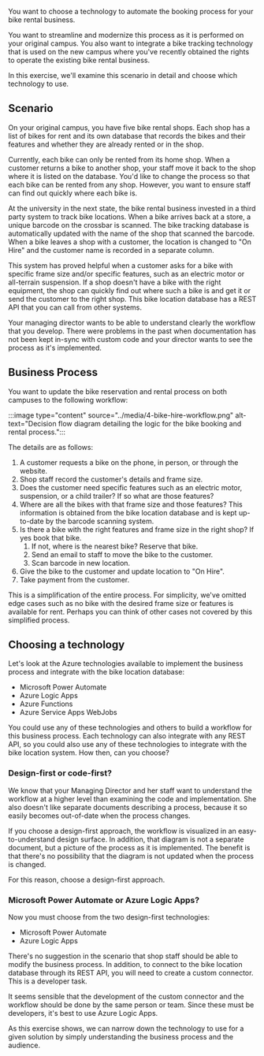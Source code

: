 You want to choose a technology to automate the booking process for your bike rental business.

You want to streamline and modernize this process as it is performed on your original campus. You also want to integrate a bike tracking technology that is used on the new campus where you've recently obtained the rights to operate the existing bike rental business.

In this exercise, we'll examine this scenario in detail and choose which technology to use.

## Scenario

On your original campus, you have five bike rental shops. Each shop has a list of bikes for rent and its own database that records the bikes and their features and whether they are already rented or in the shop.

Currently, each bike can only be rented from its home shop. When a customer returns a bike to another shop, your staff move it back to the shop where it is listed on the database. You'd like to change the process so that each bike can be rented from any shop. However, you want to ensure staff can find out quickly where each bike is.

At the university in the next state, the bike rental business invested in a third party system to track bike locations. When a bike arrives back at a store, a unique barcode on the crossbar is scanned. The bike tracking database is automatically updated with the name of the shop that scanned the barcode. When a bike leaves a shop with a customer, the location is changed to "On Hire" and the customer name is recorded in a separate column. 

This system has proved helpful when a customer asks for a bike with specific frame size and/or specific features, such as an electric motor or all-terrain suspension. If a shop doesn't have a bike with the right equipment, the shop can quickly find out where such a bike is and get it or send the customer to the right shop. This bike location database has a REST API that you can call from other systems.

Your managing director wants to be able to understand clearly the workflow that you develop. There were problems in the past when documentation has not been kept in-sync with custom code and your director wants to see the process as it's implemented. 

## Business Process

You want to update the bike reservation and rental process on both campuses to the following workflow:

:::image type="content" source="../media/4-bike-hire-workflow.png" alt-text="Decision flow diagram detailing the logic for the bike booking and rental process.":::

The details are as follows:

1. A customer requests a bike on the phone, in person, or through the website.
1. Shop staff record the customer's details and frame size.
1. Does the customer need specific features such as an electric motor, suspension, or a child trailer? If so what are those features?
1. Where are all the bikes with that frame size and  those features? This information is obtained from the bike location database and is kept up-to-date by the barcode scanning system.
1. Is there a bike with the right features and frame size in the right shop? If yes book that bike.
    1. If not, where is the nearest bike? Reserve that bike.
    1. Send an email to staff to move the bike to the customer.
    1. Scan barcode in new location.
1. Give the bike to the customer and update location to "On Hire".
1. Take payment from the customer.

This is a simplification of the entire process. For simplicity, we've omitted edge cases such as no bike with the desired frame size or features is available for rent. Perhaps you can think of other cases not covered by this simplified process.

## Choosing a technology

Let's look at the Azure technologies available to implement the business process and integrate with the bike location database:

- Microsoft Power Automate
- Azure Logic Apps
- Azure Functions
- Azure Service Apps WebJobs

You could use any of these technologies and others to build a workflow for this business process. Each technology can also integrate with any REST API, so you could also use any of these technologies to integrate with the bike location system. How then, can you choose?

### Design-first or code-first?

We know that your Managing Director and her staff want to understand the workflow at a higher level than examining the code and implementation. She also doesn't like separate documents describing a process, because it so easily becomes out-of-date when the process changes.

If you choose a design-first approach, the workflow is visualized in an easy-to-understand design surface. In addition, that diagram is not a separate document, but a picture of the process as it is implemented. The benefit is that there's no possibility that the diagram is not updated when the process is changed.

For this reason, choose a design-first approach.

### Microsoft Power Automate or Azure Logic Apps?

Now you must choose from the two design-first technologies:

- Microsoft Power Automate
- Azure Logic Apps

There's no suggestion in the scenario that shop staff should be able to modify the business process. In addition, to connect to the bike location database through its REST API, you will need to create a custom connector. This is a developer task.

It seems sensible that the development of the custom connector and the workflow should be done by the same person or team. Since these must be developers, it's best to use Azure Logic Apps.

As this exercise shows, we can narrow down the technology to use for a given solution by simply understanding the business process and the audience. 
